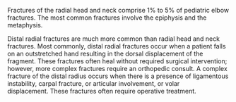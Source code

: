 Fractures of the radial head and neck comprise 1% to 5% of pediatric elbow fractures. The most common fractures involve the epiphysis and the metaphysis.

Distal radial fractures are much more common than radial head and neck fractures. Most commonly, distal radial fractures occur when a patient falls on an outstretched hand resulting in the dorsal displacement of the fragment. These fractures often heal without required surgical intervention; however, more complex fractures require an orthopedic consult. A complex fracture of the distal radius occurs when there is a presence of ligamentous instability, carpal fracture, or articular involvement, or volar displacement. These fractures often require operative treatment.